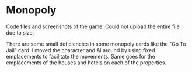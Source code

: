 # Monopoly
Code files and screenshots of the game. Could not upload the entire file due to size.

There are some small deficiencies in some monopoly cards like the "Go To Jail" card.
I moved the character and AI around by using fixed emplacements to facilitate the movements. Same goes for the emplacements of the houses and hotels on each of the properties.
